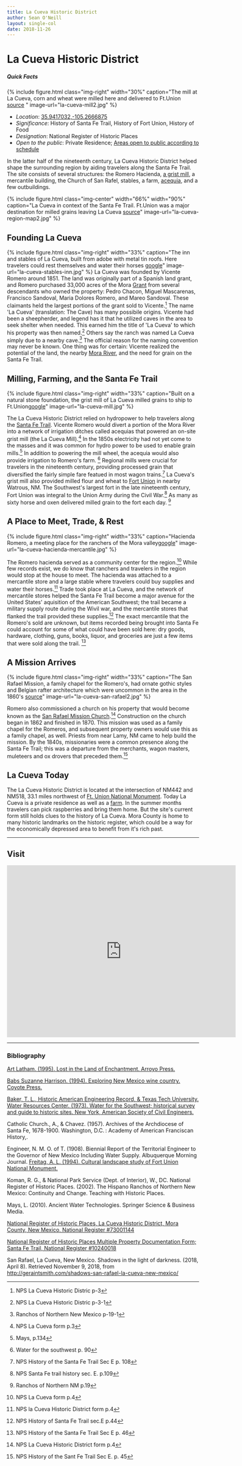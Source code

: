 ```yaml
---
title: La Cueva Historic District
author: Sean O'Neill
layout: single-col
date: 2018-11-26
---
```


# La Cueva Historic District


##### Quick Facts

{% include figure.html
  class="img-right"
  width="30%"
  caption="The mill at La Cueva, corn and wheat were milled here and delivered to Ft.Union [source](https://commons.wikimedia.org/wiki/File:Mill_at_La_Cueva_NM.jpg) "
  image-url="la-cueva-mill2.jpg"
%}

* *Location*: [35.9417032,-105.2666875](https://goo.gl/maps/Hd93fYYUcLD2)
* *Significance*: History of Santa Fe Trail, History of Fort Union, History of Food
* *Designation*: National Register of Historic Places
* *Open to the public*: Private Residence; [Areas open to public according to schedule](https://www.lacuevafarm.com/hoursofoperation/)



In the latter half of the nineteenth century, La Cueva Historic District helped shape the surrounding region by aiding travelers along the Santa Fe Trail. The site consists of several structures: the Romero Hacienda, [a grist mill](https://en.wikipedia.org/wiki/Gristmill), a mercantile building, the Church of San Rafel, stables, a farm, [acequia](http://www.nmacequiacommission.state.nm.us/Publications/kfrancis_harvard_proposal04.pdf), and a few outbuildings.  

{% include figure.html
  class="img-center"
  width="66%"
  width="90%"
  caption="La Cueva in context of the Santa Fe Trail.  Ft.Union was a major destination for milled grains leaving La Cueva [source](https://www.nps.gov/safe/planyourvisit/maps.htm)"
  image-url="la-cueva-region-map2.jpg"
%}



## Founding La Cueva
{% include figure.html
  class="img-right"
  width="33%"
  caption="The inn and stables of La Cueva, built from adobe with metal tin roofs.  Here travelers could rest themselves and water their horses [google](https://goo.gl/maps/L9xHUPzSBQR2)"
  image-url="la-cueva-stables-inn.jpg"
%}
La Cueva was founded by Vicente Romero around 1851. The land was originally part of a Spanish land grant, and Romero purchased 33,000 acres of the Mora [Grant](https://en.wikipedia.org/wiki/Land_grants_in_New_Mexico) from several descendants who owned the property: Pedro Chacon, Miguel Mascarenas, Francisco Sandoval, Maria Dolores Romero, and Mareo Sandoval.  These claimants held the largest portions of the grant sold to Vicente.[^NPS-Form] The name 'La Cueva' (translation: The Cave) has many possibile origins.  Vicente had been a sheepherder, and legend has it that he utilized caves in the area to seek shelter when needed.  This earned him the title of 'La Cueva' to which his property was then named.[^NPS-Form-2]  Others say the ranch was named La Cueva simply due to a nearby cave.[^ranchos1] The official reason for the naming convention may never be known.  One thing was for certain: Vicente realized the potential of the land, the nearby [Mora River](https://en.wikipedia.org/wiki/Mora_River), and the need for grain on the Santa Fe Trail.  

[^NPS-Form]: NPS La Cueva Historic Distric p-3

[^NPS-Form-2]: NPS La Cueva Historic Distric p-3-1 

[^ranchos1]: Ranchos of Northern New Mexico p-19-1



## Milling, Farming, and the Santa Fe Trail
{% include figure.html
  class="img-right"
  width="33%"
  caption="Built on a natural stone foundation, the grist mill of La Cueva milled grains to ship to Ft.Union[google](https://goo.gl/maps/sau7G8nzfHu)"
  image-url="la-cueva-mill.jpg"
%}


The La Cueva Historic District relied on hydropower to help travelers along the [Santa Fe Trail](https://www.nps.gov/safe/index.htm).  Vicente Romero would divert a portion of the Mora River into a network of irrigation ditches called acequias that powered an on-site grist mill (the La Cueva Mill).[^NPS-lchd-3] In the 1850s electricity had not yet come to the masses and it was common for hydro power to be used to enable grain mills.[^Mays-1] In addition to powering the mill wheel, the acequia would also provide irrigation to Romero's farm. [^Water-1]  Regional mills were crucial for travelers in the nineteenth century, providing processed grain that diversified the fairly simple fare featued in most wagon trains.[^NPS-SFT-1]  La Cueva's grist mill also provided milled flour and wheat to [Fort Union](https://www.nps.gov/foun/index.htm) in nearby Watrous, NM.  The Southwest's largest fort in the late nineteenth century, Fort Union was integral to the Union Army during the Civil War.[^NPS-SFT-2] As many as sixty horse and oxen delivered milled grain to the fort each day. [^Ranchos-1]

[^NPS-lchd-3]: NPS La Cueva form p.3

[^Mays-1]: Mays, p.134

[^Water-1]: Water for the southwest p. 90

[^NPS-SFT-1]: NPS History of the Santa Fe Trail Sec E p. 108

[^NPS-SFT-2]: NPS Santa Fe trail history sec. E. p.109

[^Ranchos-1]: Ranchos of Northern NM p.19

## A Place to Meet, Trade, & Rest

{% include figure.html
  class="img-right"
  width="33%"
  caption="Hacienda Romero, a meeting place for the ranchers of the Mora valley[google](https://goo.gl/maps/xTKt66UbKZU2)"
  image-url="la-cueva-hacienda-mercantile.jpg"
%}


The Romero hacienda served as a community center for the region.[^NPS-LCHD-5]  While few records exist, we do know that ranchers and travelers in the region would stop at the house to meet. The hacienda was attached to a mercantile store and a large stable where travelers could buy supplies and water their horses.[^NPS-LCHD-6] Trade took place at La Cueva, and the network of mercantile stores helped the Santa Fe Trail become a major avenue for the United States' aquisition of the American Southwest; the trail became a military supply route during the Wivil war, and the mercantile stores that flanked the trail provided these supplies.[^NPS-SFT-3] The exact mercantile that the Romero's sold are unknown, but items recorded being brought into Santa Fe could account for some of what could have been sold here: dry goods, hardware, clothing, guns, books, liquor, and groceries are just a few items that were sold along the trail. [^NPS-SFT-4]

[^NPS-LCHD-5]: NPS La Cueva form p.4

[^NPS-LCHD-6]: NPS la Cueva Historic District form p.4

[^NPS-SFT-3]: NPS History of Santa Fe Trail sec.E p.44

[^NPS-SFT-4]: NPS History of the Santa Fe Trail Sec E p. 46

## A Mission Arrives
{% include figure.html
  class="img-right"
  width="33%"
  caption="The San Rafael Mission, a family chapel for the Romero's, had ornate gothic styles and Belgian rafter architecture which were uncommon in the area in the 1860's [source](https://www.flickr.com/photos/auvet/4725613711/in/photostream/)"
  image-url="la-cueva-san-rafael2.jpg"
%}


Romero also commissioned a church on his property that would become known as the [San Rafael Mission Church](https://www.cstones.org/current-projects/2018/3/8/san-rafael-church-la-cueva-new-mexico).[^NPS-LCHD-7]  Construction on the church began in 1862 and finished in 1870.  This mission was used as a family chapel for the Romeros, and subsequent property owners would use this as a family chapel, as well. Priests from near Lamy, NM came to help build the mission.  By the 1840s, missionaries were a common presence along the Santa Fe Trail; this was a departure from the merchants, wagon masters, muleteers and ox drovers that preceded them.[^NPS-SFT-5]

[^NPS-LCHD-7]: NPS La Cueva Historic District form p.4

[^NPS-SFT-5]: NPS History of the Sant Fe Trail Sec E. p. 45

## La Cueva Today
The La Cueva Historic District is located at the intersection of NM442 and NM518, 33.1 miles northwest of [Ft. Union National Monument](https://www.nps.gov/foun/index.htm). Today La Cueva is a private residence as well as a [farm](https://www.lacuevafarm.com/).  In the summer months travelers can pick raspberries and bring them home.  But the site's current form still holds clues to the history of La Cueva. Mora County is home to many historic landmarks on the historic register, which could be a way for the economically depressed area to benefit from it's rich past.   

***

## Visit
<iframe src="https://www.google.com/maps/embed?pb=!1m18!1m12!1m3!1d9136.533004941797!2d-105.25550118652758!3d35.940799449544464!2m3!1f0!2f0!3f0!3m2!1i1024!2i768!4f13.1!3m3!1m2!1s0x871992ee53938995%3A0x53d6d9ce3bed58fc!2sLa+Cueva%2C+NM+87736!5e0!3m2!1sen!2sus!4v1544478774477" width="600" height="450" frameborder="0" style="border:0" allowfullscreen></iframe>


***

### Bibliography


[Art Latham. (1995). Lost in the Land of Enchantment. Arroyo Press.](http://archive.org/details/lostinlandofench00lath)

[Babs Suzanne Harrison. (1994). Exploring New Mexico wine country. Coyote Press.](http://archive.org/details/exploringnewmexi00harr)

[Baker, T. L., Historic American Engineering Record, & Texas Tech University. Water Resources Center. (1973). Water for the Southwest; historical survey and guide to historic sites. New York, American Society of Civil Engineers.](http://archive.org/details/waterforsouthwes00bake)

Catholic Church., A., & Chavez. (1957). Archives of the Archdiocese of Santa Fe, 1678-1900. Washington, D.C. : Academy of American Franciscan History,.

Engineer, N. M. O. of T. (1908). Biennial Report of the Territorial Engineer to the Governor of New Mexico Including Water Supply. Albuquerque Morning Journal.
[Freitag, A. L. (1994). Cultural landscape study of Fort Union National Monument.](http://archive.org/details/culturallandscap00frei)

Koman, R. G., & National Park Service (Dept. of Interior), W., DC. National Register of Historic Places. (2002). The Hispano Ranchos of Northern New Mexico: Continuity and Change. Teaching with Historic Places.

Mays, L. (2010). Ancient Water Technologies. Springer Science & Business Media.

[National Register of Historic Places, La Cueva Historic District, Mora County, New Mexico, National Register #73001144](https://npgallery.nps.gov/AssetDetail/NRIS/73001144)

[National Register of Historic Places Multiple Property Documentation Form; Santa Fe Trail, National Register #10240018](https://dnr.mo.gov/shpo/nps-nr)

San Rafael, La Cueva, New Mexico. Shadows in the light of darkness. (2018, April 8). Retrieved November 9, 2018, from http://geraintsmith.com/shadows-san-rafael-la-cueva-new-mexico/





